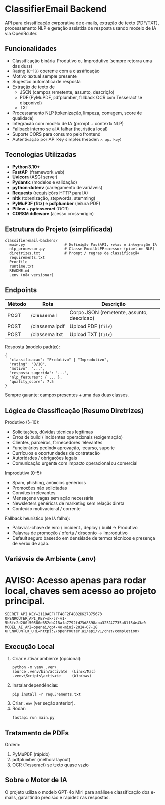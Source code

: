 # ClassifierEmail Backend

API para classificação corporativa de e-mails, extração de texto (PDF/TXT), processamento NLP e geração assistida de
resposta usando modelo de IA via OpenRouter.

## Funcionalidades

- Classificação binária: Produtivo ou Improdutivo (sempre retorna uma das duas)
- Rating (0–10) coerente com a classificação
- Motivo textual sempre presente
- Sugestão automática de resposta
- Extração de texto de:
  - JSON (campos remetente, assunto, descrição)
  - PDF (PyMuPDF, pdfplumber, fallback OCR com Tesseract se disponível)
  - TXT
- Processamento NLP (tokenização, limpeza, contagem, score de qualidade)
- Integração com modelo de IA (prompt + contexto NLP)
- Fallback interno se a IA falhar (heurística local)
- Suporte CORS para consumo pelo frontend
- Autenticação por API Key simples (header: `x-api-key`)

## Tecnologias Utilizadas

- **Python 3.10+**
- **FastAPI** (framework web)
- **Uvicorn** (ASGI server)
- **Pydantic** (modelos e validação)
- **python-dotenv** (carregamento de variáveis)
- **Requests** (requisições HTTP para IA)
- **nltk** (tokenização, stopwords, stemming)
- **PyMuPDF (fitz)** e **pdfplumber** (leitura PDF)
- **Pillow** + **pytesseract** (OCR)
- **CORSMiddleware** (acesso cross-origin)

## Estrutura do Projeto (simplificada)

```
classifieremail-backend/
  main.py                  # Definição FastAPI, rotas e integração IA
  nlp_processor.py         # Classe EmailNLPProcessor (pipeline NLP)
  diretrizes.txt           # Prompt / regras de classificação
  requirements.txt
  Procfile
  runtime.txt
  README.md
  .env (não versionar)
```

## Endpoints

| Método | Rota           | Descrição                                  |
| ------ | -------------- | ------------------------------------------ |
| POST   | /classemail    | Corpo JSON (remetente, assunto, descricao) |
| POST   | /classemailpdf | Upload PDF (`file`)                        |
| POST   | /classemailtxt | Upload TXT (`file`)                        |

Resposta (modelo padrão):

```
{
  "classificacao": "Produtivo" | "Improdutivo",
  "rating": "8/10",
  "motivo": "...",
  "resposta_sugerida": "...",
  "nlp_features": { ... },
  "quality_score": 7.5
}
```

Sempre garante: campos presentes + uma das duas classes.

## Lógica de Classificação (Resumo Diretrizes)

Produtivo (6–10):

- Solicitações, dúvidas técnicas legítimas
- Erros de build / incidentes operacionais (exigem ação)
- Clientes, parceiros, fornecedores relevantes
- Funcionários pedindo aprovação, recurso, suporte
- Currículos e oportunidades de contratação
- Autoridades / obrigações legais
- Comunicação urgente com impacto operacional ou comercial

Improdutivo (0–5):

- Spam, phishing, anúncios genéricos
- Promoções não solicitadas
- Convites irrelevantes
- Mensagens vagas sem ação necessária
- Newsletters genéricas de marketing sem relação direta
- Conteúdo motivacional / corrente

Fallback heurístico (se IA falha):

- Palavras-chave de erro / incident / deploy / build → Produtivo
- Palavras de promoção / oferta / desconto → Improdutivo
- Default seguro baseado em densidade de termos técnicos e presença de verbo de ação.

## Variáveis de Ambiente (.env)

# AVISO: Acesso apenas para rodar local, chaves sem acesso ao projeto principal.

```
SECRET_API_KEY=2118AEFCFF48F2F4B82D627B75673
OPENROUTER_API_KEY=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
MODEL_AI_API=openai/gpt-4o-mini-2024-07-18
OPENROUNTER_URL=https://openrouter.ai/api/v1/chat/completions
```

## Execução Local

1. Criar e ativar ambiente (opcional):
   ```
   python -m venv .venv
   source .venv/bin/activate  (Linux/Mac)
   .venv\Scripts\activate     (Windows)
   ```
2. Instalar dependências:
   ```
   pip install -r requirements.txt
   ```
3. Criar `.env` (ver seção anterior).
4. Rodar:
   ```
   fastapi run main.py
   ```

## Tratamento de PDFs

Ordem:

1. PyMuPDF (rápido)
2. pdfplumber (melhora layout)
3. OCR (Tesseract) se texto quase vazio

## Sobre o Motor de IA

O projeto utiliza o modelo GPT-4o Mini para análise e classificação dos e-mails, garantindo precisão e rapidez nas
respostas.
